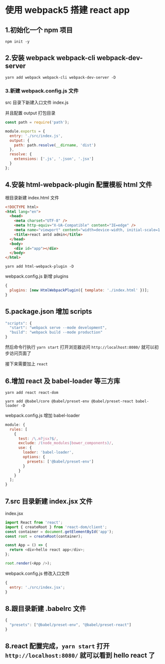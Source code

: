 # 使用 webpack5 搭建 react app

## 1.初始化一个 npm 项目

```shell
npm init -y
```

## 2.安装 webpack webpack-cli webpack-dev-server

```shell
yarn add webpack webpack-cli webpack-dev-server -D
```

### 3.新建 webpack.config.js 文件

src 目录下新建入口文件 index.js

并且配置 output 打包目录

```js
const path = require('path');

module.exports = {
  entry: './src/index.js',
  output: {
    path: path.resolve(__dirname, 'dist')
  },
  resolve: {
    extensions: ['.js', '.json', '.jsx']
  }
};
```

## 4.安装 html-webpack-plugin 配置模板 html 文件

根目录新建 index.html 文件

```html
<!DOCTYPE html>
<html lang="en">
  <head>
    <meta charset="UTF-8" />
    <meta http-equiv="X-UA-Compatible" content="IE=edge" />
    <meta name="viewport" content="width=device-width, initial-scale=1.0" />
    <title>react antd admin</title>
  </head>
  <body>
    <div id="app"></div>
  </body>
</html>
```

```shell
yarn add html-webpack-plugin -D
```

webpack.config.js 新增 plugins

```js
{
  plugins: [new HtmlWebpackPlugin({ template: './index.html' })];
}
```

## 5.package.json 增加 scripts

```js
"scripts": {
  "start": "webpack serve --mode development",
  "build": "webpack build --mode production"
}
```

然后命令行执行 `yarn start` 打开浏览器访问 `http://localhost:8080/` 就可以初步访问页面了

接下来需要加上 `react`

## 6.增加 react 及 babel-loader 等三方库

```shell
yarn add react react-dom

yarn add @babel/core @babel/preset-env @babel/preset-react babel-loader -D
```

webpack.config.js 增加 babel-loader

```js
module: {
  rules: [
    {
      test: /\.m?jsx?$/,
      exclude: /(node_modules|bower_components)/,
      use: {
        loader: 'babel-loader',
        options: {
          presets: ['@babel/preset-env']
        }
      }
    }
  ];
}
```

## 7.src 目录新建 index.jsx 文件

index.jsx

```js
import React from 'react';
import { createRoot } from 'react-dom/client';
const container = document.getElementById('app');
const root = createRoot(container);

const App = () => {
  return <div>hello react app</div>;
};

root.render(<App />);
```

webpack.config.js 修改入口文件

```js
{
  entry: './src/index.jsx';
}
```

## 8.跟目录新建 .babelrc 文件

```js
{
  "presets": ["@babel/preset-env", "@babel/preset-react"]
}
```

## 8.react 配置完成，`yarn start` 打开 `http://localhost:8080/` 就可以看到 hello react 了

